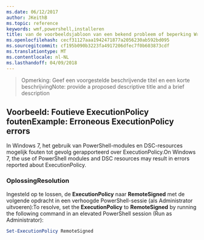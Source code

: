 ```yaml
---
ms.date: 06/12/2017
author: JKeithB
ms.topic: reference
keywords: wmf,powershell,installeren
title: van de voorbeeldsjabloon van een bekend probleem of beperking Write-up
ms.openlocfilehash: cecf31127aaa1942471877a2056230ab592bd095
ms.sourcegitcommit: cf195b090b3223fa4917206dfec7f0b603873cdf
ms.translationtype: MT
ms.contentlocale: nl-NL
ms.lasthandoff: 04/09/2018
---
```

><span data-ttu-id="45ce6-103">Opmerking: Geef een voorgestelde beschrijvende titel en een korte beschrijving</span><span class="sxs-lookup"><span data-stu-id="45ce6-103">Note: provide a proposed descriptive title and a brief description</span></span>

## <a name="example-erroneous-executionpolicy-errors"></a><span data-ttu-id="45ce6-104">Voorbeeld: Foutieve ExecutionPolicy fouten</span><span class="sxs-lookup"><span data-stu-id="45ce6-104">Example: Erroneous ExecutionPolicy errors</span></span> ##
<span data-ttu-id="45ce6-105">In Windows 7, het gebruik van PowerShell-modules en DSC-resources mogelijk fouten tot gevolg gerapporteerd over ExecutionPolicy.</span><span class="sxs-lookup"><span data-stu-id="45ce6-105">On Windows 7, the use of PowerShell modules and DSC resources may result in errors reported about ExecutionPolicy.</span></span>

### <a name="resolution"></a><span data-ttu-id="45ce6-106">Oplossing</span><span class="sxs-lookup"><span data-stu-id="45ce6-106">Resolution</span></span>

<span data-ttu-id="45ce6-107">Ingesteld op te lossen, de **ExecutionPolicy** naar **RemoteSigned** met de volgende opdracht in een verhoogde PowerShell-sessie (als Administrator uitvoeren):</span><span class="sxs-lookup"><span data-stu-id="45ce6-107">To resolve, set the **ExecutionPolicy** to **RemoteSigned** by running the following command in an elevated PowerShell session (Run as Administrator):</span></span>

```powershell
Set-ExecutionPolicy RemoteSigned
```